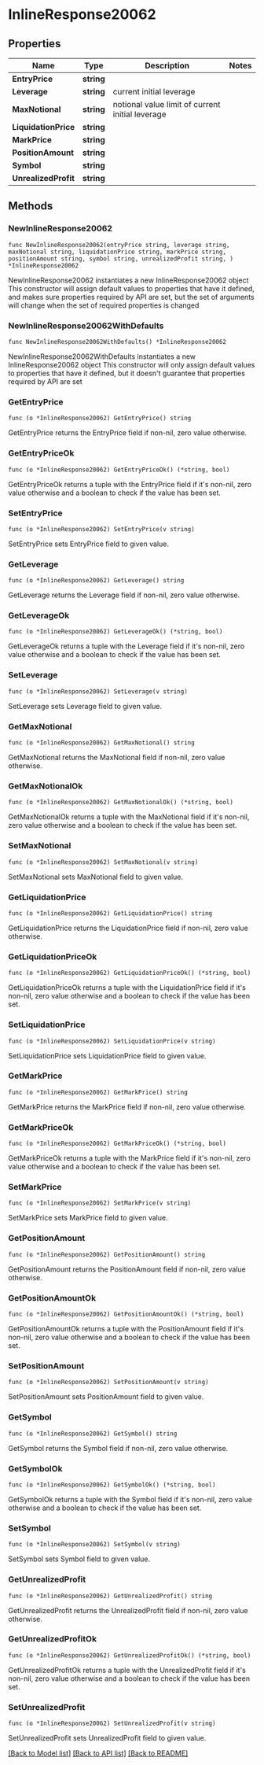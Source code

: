 # InlineResponse20062

## Properties

Name | Type | Description | Notes
------------ | ------------- | ------------- | -------------
**EntryPrice** | **string** |  | 
**Leverage** | **string** | current initial leverage | 
**MaxNotional** | **string** | notional value limit of current initial leverage | 
**LiquidationPrice** | **string** |  | 
**MarkPrice** | **string** |  | 
**PositionAmount** | **string** |  | 
**Symbol** | **string** |  | 
**UnrealizedProfit** | **string** |  | 

## Methods

### NewInlineResponse20062

`func NewInlineResponse20062(entryPrice string, leverage string, maxNotional string, liquidationPrice string, markPrice string, positionAmount string, symbol string, unrealizedProfit string, ) *InlineResponse20062`

NewInlineResponse20062 instantiates a new InlineResponse20062 object
This constructor will assign default values to properties that have it defined,
and makes sure properties required by API are set, but the set of arguments
will change when the set of required properties is changed

### NewInlineResponse20062WithDefaults

`func NewInlineResponse20062WithDefaults() *InlineResponse20062`

NewInlineResponse20062WithDefaults instantiates a new InlineResponse20062 object
This constructor will only assign default values to properties that have it defined,
but it doesn't guarantee that properties required by API are set

### GetEntryPrice

`func (o *InlineResponse20062) GetEntryPrice() string`

GetEntryPrice returns the EntryPrice field if non-nil, zero value otherwise.

### GetEntryPriceOk

`func (o *InlineResponse20062) GetEntryPriceOk() (*string, bool)`

GetEntryPriceOk returns a tuple with the EntryPrice field if it's non-nil, zero value otherwise
and a boolean to check if the value has been set.

### SetEntryPrice

`func (o *InlineResponse20062) SetEntryPrice(v string)`

SetEntryPrice sets EntryPrice field to given value.


### GetLeverage

`func (o *InlineResponse20062) GetLeverage() string`

GetLeverage returns the Leverage field if non-nil, zero value otherwise.

### GetLeverageOk

`func (o *InlineResponse20062) GetLeverageOk() (*string, bool)`

GetLeverageOk returns a tuple with the Leverage field if it's non-nil, zero value otherwise
and a boolean to check if the value has been set.

### SetLeverage

`func (o *InlineResponse20062) SetLeverage(v string)`

SetLeverage sets Leverage field to given value.


### GetMaxNotional

`func (o *InlineResponse20062) GetMaxNotional() string`

GetMaxNotional returns the MaxNotional field if non-nil, zero value otherwise.

### GetMaxNotionalOk

`func (o *InlineResponse20062) GetMaxNotionalOk() (*string, bool)`

GetMaxNotionalOk returns a tuple with the MaxNotional field if it's non-nil, zero value otherwise
and a boolean to check if the value has been set.

### SetMaxNotional

`func (o *InlineResponse20062) SetMaxNotional(v string)`

SetMaxNotional sets MaxNotional field to given value.


### GetLiquidationPrice

`func (o *InlineResponse20062) GetLiquidationPrice() string`

GetLiquidationPrice returns the LiquidationPrice field if non-nil, zero value otherwise.

### GetLiquidationPriceOk

`func (o *InlineResponse20062) GetLiquidationPriceOk() (*string, bool)`

GetLiquidationPriceOk returns a tuple with the LiquidationPrice field if it's non-nil, zero value otherwise
and a boolean to check if the value has been set.

### SetLiquidationPrice

`func (o *InlineResponse20062) SetLiquidationPrice(v string)`

SetLiquidationPrice sets LiquidationPrice field to given value.


### GetMarkPrice

`func (o *InlineResponse20062) GetMarkPrice() string`

GetMarkPrice returns the MarkPrice field if non-nil, zero value otherwise.

### GetMarkPriceOk

`func (o *InlineResponse20062) GetMarkPriceOk() (*string, bool)`

GetMarkPriceOk returns a tuple with the MarkPrice field if it's non-nil, zero value otherwise
and a boolean to check if the value has been set.

### SetMarkPrice

`func (o *InlineResponse20062) SetMarkPrice(v string)`

SetMarkPrice sets MarkPrice field to given value.


### GetPositionAmount

`func (o *InlineResponse20062) GetPositionAmount() string`

GetPositionAmount returns the PositionAmount field if non-nil, zero value otherwise.

### GetPositionAmountOk

`func (o *InlineResponse20062) GetPositionAmountOk() (*string, bool)`

GetPositionAmountOk returns a tuple with the PositionAmount field if it's non-nil, zero value otherwise
and a boolean to check if the value has been set.

### SetPositionAmount

`func (o *InlineResponse20062) SetPositionAmount(v string)`

SetPositionAmount sets PositionAmount field to given value.


### GetSymbol

`func (o *InlineResponse20062) GetSymbol() string`

GetSymbol returns the Symbol field if non-nil, zero value otherwise.

### GetSymbolOk

`func (o *InlineResponse20062) GetSymbolOk() (*string, bool)`

GetSymbolOk returns a tuple with the Symbol field if it's non-nil, zero value otherwise
and a boolean to check if the value has been set.

### SetSymbol

`func (o *InlineResponse20062) SetSymbol(v string)`

SetSymbol sets Symbol field to given value.


### GetUnrealizedProfit

`func (o *InlineResponse20062) GetUnrealizedProfit() string`

GetUnrealizedProfit returns the UnrealizedProfit field if non-nil, zero value otherwise.

### GetUnrealizedProfitOk

`func (o *InlineResponse20062) GetUnrealizedProfitOk() (*string, bool)`

GetUnrealizedProfitOk returns a tuple with the UnrealizedProfit field if it's non-nil, zero value otherwise
and a boolean to check if the value has been set.

### SetUnrealizedProfit

`func (o *InlineResponse20062) SetUnrealizedProfit(v string)`

SetUnrealizedProfit sets UnrealizedProfit field to given value.



[[Back to Model list]](../README.md#documentation-for-models) [[Back to API list]](../README.md#documentation-for-api-endpoints) [[Back to README]](../README.md)


